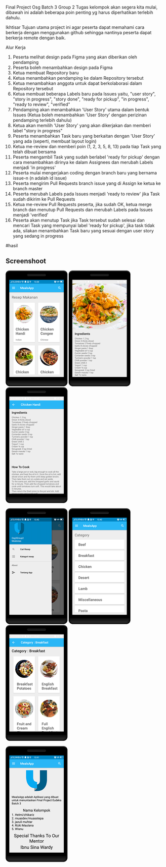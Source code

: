 Final Project Osg Batch 3 Group 2
Tugas kelompok akan segera kita mulai, dibawah ini adalah beberapa poin penting yg harus diperhatikan terlebih dahulu.

Ikhtisar
Tujuan utama project ini agar peserta dapat memahami cara berkerja dengan menggunakan github sehingga nantinya peserta dapat berkerja remote dengan baik.

Alur Kerja
1. Peserta melihat design pada Figma yang akan diberikan oleh pendamping
2. Peserta boleh menambahkan design pada Figma
3. Ketua membuat Repository baru
4. Ketua menambahkan pendamping ke dalam Repository tersebut
5. Ketua menambahkan anggota untuk dapat berkolaborasi dalam Repository tersebut
6. Ketua membuat beberapa Labels baru pada Issues yaitu, "user story", "story in progress", "story done", "ready for pickup", "in progress", "ready to review", "verified"
7. Pendamping akan menambahkan 'User Story' utama dalam bentuk Issues (Ketua boleh menambahkan 'User Story' dengan perizinan pendamping terlebih dahulu)
8. Ketua akan memilih 'User Story' yang akan dikerjakan dan memberi label "story in progress"
9. Peserta menambahkan Task baru yang berkaitan dengan 'User Story' yang ada (seperti, membuat layout login)
10. Ketua me-review dan memberi poin (1, 2, 3, 5, 8, 13) pada tiap Task yang telah dibuat bersama
11. Peserta mengambil Task yang sudah berlabel 'ready for pickup' dengan cara menambahkan dirinya ke dalam Assignees dan merubah Labels menjadi 'in progress'
12. Peserta mulai mengerjakan coding dengan branch baru yang bernama issue-n (n adalah id issue)
13. Peserta mengirim Pull Requests branch issue yang di Assign ke ketua ke branch master
14. Peserta merubah Labels pada Issues menjadi 'ready to review' jika Task sudah dikirim ke Pull Requests
15. Ketua me-review Pull Requests peserta, jika sudah OK, ketua merge branch dan menutup Pull Requests dan merubah Labels pada Issues menjadi 'verified'
16. Peserta akan menutup Task jika Task tersebut sudah selesai dan mencari Task yang mempunyai label 'ready for pickup', jika task tidak ada, silakan menambahkan Task baru yang sesuai dengan user story yang sedang in progress


#hasil

## Screenshoot
![](screenshoot/img1.png)  ![](screenshoot/img2.png)  ![](screenshoot/img3.png)

![](screenshoot/img4.png)  ![](screenshoot/img5.png) ![](screenshoot/img6.png)

![](screenshoot/img7.png)
